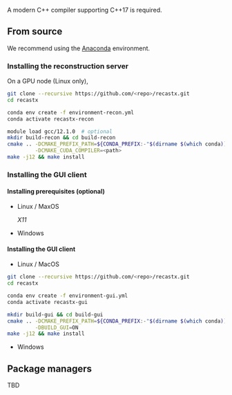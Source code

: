A modern C++ compiler supporting C++17 is required.

## From source

We recommend using the [Anaconda](https://www.anaconda.com/download) environment.

### Installing the reconstruction server

On a GPU node (Linux only),

```bash
git clone --recursive https://github.com/<repo>/recastx.git
cd recastx

conda env create -f environment-recon.yml
conda activate recastx-recon

module load gcc/12.1.0  # optional
mkdir build-recon && cd build-recon
cmake .. -DCMAKE_PREFIX_PATH=${CONDA_PREFIX:-"$(dirname $(which conda))/../"} \
         -DCMAKE_CUDA_COMPILER=<path>
make -j12 && make install
```

### Installing the GUI client

#### Installing prerequisites (optional)

- Linux / MaxOS

  *X11*

- Windows

#### Installing the GUI client

- Linux / MacOS

```bash
git clone --recursive https://github.com/<repo>/recastx.git
cd recastx

conda env create -f environment-gui.yml
conda activate recastx-gui

mkdir build-gui && cd build-gui
cmake .. -DCMAKE_PREFIX_PATH=${CONDA_PREFIX:-"$(dirname $(which conda))/../"} \
         -DBUILD_GUI=ON
make -j12 && make install
```

- Windows

## Package managers

TBD
